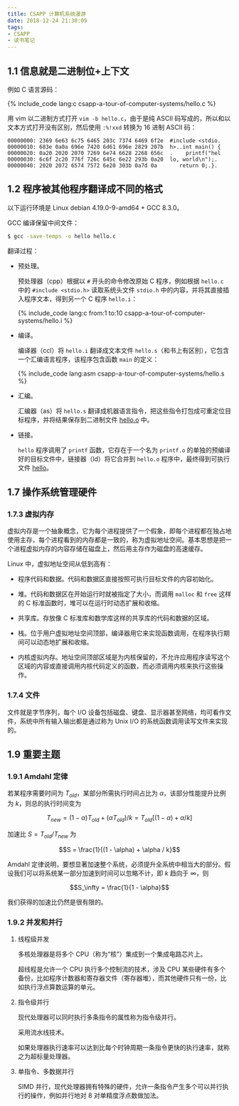 ```yaml
---
title: CSAPP 计算机系统漫游
date: 2018-12-24 21:30:09
tags:
- CSAPP
- 读书笔记
---
```


## 1.1 信息就是二进制位+上下文

例如 C 语言源码：

{% include_code lang:c csapp-a-tour-of-computer-systems/hello.c %}

用 vim 以二进制方式打开 `vim -b hello.c`，由于是纯 ASCII 码写成的，所以和以文本方式打开没有区别，然后使用 `:%!xxd` 转换为 16 进制 ASCII 码：

```
00000000: 2369 6e63 6c75 6465 203c 7374 6469 6f2e  #include <stdio.
00000010: 683e 0a0a 696e 7420 6d61 696e 2829 207b  h>..int main() {
00000020: 0a20 2020 2070 7269 6e74 6628 2268 656c  .    printf("hel
00000030: 6c6f 2c20 776f 726c 645c 6e22 293b 0a20  lo, world\n");. 
00000040: 2020 2072 6574 7572 6e20 303b 0a7d 0a       return 0;.}.
```

## 1.2 程序被其他程序翻译成不同的格式

以下运行环境是 Linux debian 4.19.0-9-amd64 + GCC 8.3.0。

GCC 编译保留中间文件：

```sh
$ gcc -save-temps -o hello hello.c
```

翻译过程：

- 预处理。

  预处理器（cpp）根据以 `#` 开头的命令修改原始 C 程序，例如根据 `hello.c` 中的 `#include <stdio.h>` 读取系统头文件 `stdio.h` 中的内容，并将其直接插入程序文本，得到另一个 C 程序 `hello.i`：

  {% include_code lang:c from:1 to:10 csapp-a-tour-of-computer-systems/hello.i %}

- 编译。

  编译器（ccl）将 `hello.i` 翻译成文本文件 `hello.s`（和书上有区别），它包含一个汇编语言程序，该程序包含函数 `main` 的定义：

  {% include_code lang:asm csapp-a-tour-of-computer-systems/hello.s %}

- 汇编。

  汇编器（as）将 `hello.s` 翻译成机器语言指令，把这些指令打包成可重定位目标程序，并将结果保存到二进制文件 [hello.o](/downloads/code/csapp-a-tour-of-computer-systems/hello.o) 中。

- 链接。

  `hello` 程序调用了 `printf` 函数，它存在于一个名为 `printf.o` 的单独的预编译好的目标文件中，链接器（ld）将它合并到 `hello.o` 程序中，最终得到可执行文件 [hello](/downloads/code/csapp-a-tour-of-computer-systems/hello)。

## 1.7 操作系统管理硬件

### 1.7.3 虚拟内存

虚拟内存是一个抽象概念，它为每个进程提供了一个假象，即每个进程都在独占地使用主存，每个进程看到的内存都是一致的，称为虚拟地址空间。基本思想是把一个进程虚拟内存的内容存储在磁盘上，然后用主存作为磁盘的高速缓存。

Linux 中，虚拟地址空间从低到高有：

- 程序代码和数据。代码和数据区直接按照可执行目标文件的内容初始化。

- 堆。代码和数据区在开始运行时就被指定了大小，而调用 `malloc` 和 `free` 这样的 C 标准函数时，堆可以在运行时动态扩展和收缩。

- 共享库。存放像 C 标准库和数学库这样的共享库的代码和数据的区域。

- 栈。位于用户虚拟地址空间顶部，编译器用它来实现函数调用，在程序执行期间可以动态地扩展和收缩。

- 内核虚拟内存。地址空间顶部区域是为内核保留的，不允许应用程序读写这个区域的内容或直接调用内核代码定义的函数，而必须调用内核来执行这些操作。

### 1.7.4 文件

文件就是字节序列，每个 I/O 设备包括磁盘、键盘、显示器甚至网络，均可看作文件，系统中所有输入输出都是通过称为 Unix I/O 的系统函数调用读写文件来实现的。

## 1.9 重要主题

### 1.9.1 Amdahl 定律

若某程序需要时间为 $T_{old}$，某部分所需执行时间占比为 $\alpha$，该部分性能提升比例为 $k$，则总的执行时间变为

$$T_{new} = (1 - \alpha)T_{old} + (\alpha T_{old}) / k = T_{old}[(1 - \alpha) + \alpha / k]$$

加速比 $S = T_{old} / T_{new}$ 为

$$S = \frac{1}{(1 - \alpha) + \alpha / k}$$

Amdahl 定律说明，要想显著加速整个系统，必须提升全系统中相当大的部分。假设我们可以将系统某一部分加速到时间可以忽略不计，即 $k$ 趋向于 $\infty$，则

$$S_\infty = \frac{1}{1 - \alpha}$$

我们获得的加速比仍然是很有限的。

### 1.9.2 并发和并行

1. 线程级并发

   多核处理器是将多个 CPU（称为“核”）集成到一个集成电路芯片上。

   超线程是允许一个 CPU 执行多个控制流的技术，涉及 CPU 某些硬件有多个备份，比如程序计数器和寄存器文件（寄存器堆），而其他硬件只有一份，比如执行浮点算数运算的单元。

2. 指令级并行

   现代处理器可以同时执行多条指令的属性称为指令级并行。

   采用流水线技术。

   如果处理器执行速率可以达到比每个时钟周期一条指令更快的执行速率，就称之为超标量处理器。

3. 单指令、多数据并行

   SIMD 并行，现代处理器拥有特殊的硬件，允许一条指令产生多个可以并行执行的操作，例如并行地对 8 对单精度浮点数做加法。
